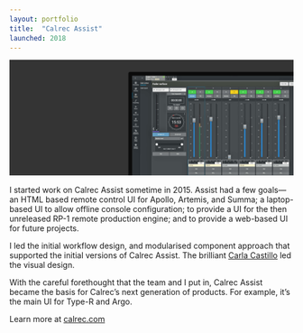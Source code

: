```yaml
---
layout: portfolio
title:  "Calrec Assist"
launched: 2018
---
```


<div class="post-image"><img src="/assets/images/portfolio/calrec-assist/hero.jpg"></div>

I started work on Calrec Assist sometime in 2015. Assist had a few goals—an HTML based remote control UI for Apollo, Artemis, and Summa; a laptop-based UI to allow offline console configuration; to provide a UI for the then unreleased RP-1 remote production engine; and to provide a web-based UI for future projects.

I led the initial workflow design, and modularised component approach that supported the initial versions of Calrec Assist. The brilliant [Carla Castillo](https://www.behance.net/carlacastillo) led the visual design.

With the careful forethought that the team and I put in, Calrec Assist became the basis for Calrec’s next generation of products. For example, it’s the main UI for Type-R and Argo.

Learn more at [calrec.com](calrec.com)
